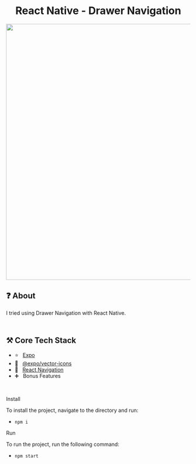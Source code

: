 <h1 align="center">
   React Native - Drawer Navigation
</h1>

<p align="center">
  <img src="https://github.com/ozkannbuyuk/rn-drawer-navigation/assets/111967202/36be3721-03ac-4eab-bbfb-6cb078b75015" width="700" />
</p>

<h2>
❓ About
</h2>

I tried using Drawer Navigation with React Native.

<h2>
<br />
⚒️ Core Tech Stack
</h2>

- ⭐️ &nbsp; [Expo](https://docs.expo.dev)
- 🎈 &nbsp; [@expo/vector-icons](https://icons.expo.fyi)
- 💙 &nbsp; [React Navigation](https://reactnavigation.org)
- ➕ &nbsp; Bonus Features

<br />

Install

To install the project, navigate to the directory and run:

- `npm i`

Run

To run the project, run the following command:

- `npm start`

